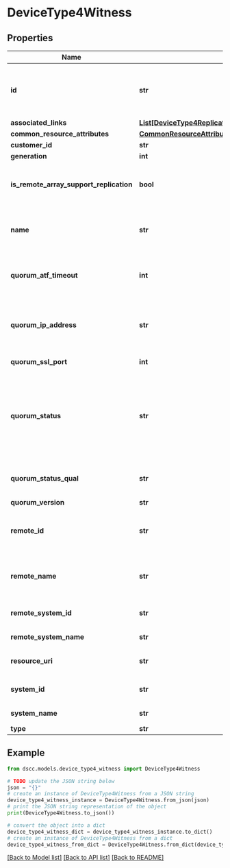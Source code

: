 # DeviceType4Witness


## Properties

Name | Type | Description | Notes
------------ | ------------- | ------------- | -------------
**id** | **str** | Id of the replication partner on which quorum witness is configured. &#x60;Filter,Sort&#x60; | [optional] 
**associated_links** | [**List[DeviceType4ReplicationPartnerCommonFieldsAssociatedLinksInner]**](DeviceType4ReplicationPartnerCommonFieldsAssociatedLinksInner.md) | Associated Links | [optional] 
**common_resource_attributes** | [**CommonResourceAttributes**](CommonResourceAttributes.md) |  | [optional] 
**customer_id** | **str** | customerId | [optional] 
**generation** | **int** | generation | [optional] 
**is_remote_array_support_replication** | **bool** | Boolean value to indicate if remote array OS version supports replication | [optional] 
**name** | **str** | Name of replication partner on which quorum witness is configured | [optional] 
**quorum_atf_timeout** | **int** | Automatic Transparent Failover quorum partner failure timeout. | [optional] 
**quorum_ip_address** | **str** | Quorum IP Address associated with the partner. Set to &#39;NA&#39; if not available. | [optional] 
**quorum_ssl_port** | **int** | Quorum SSL port number. | [optional] 
**quorum_status** | **str** | Quorum status of the partner. Possible values - Uninitialized, Initializing,Started, Not-started, Standby, Active, Failsafe, Failover or Restarting. Null if unset. | [optional] 
**quorum_status_qual** | **str** | Quorum status qualifier. Set to &#39;NA&#39; if not available. | [optional] 
**quorum_version** | **str** | Quorum version. | [optional] 
**remote_id** | **str** | Id of the remote replication partner on which quorum witness is configured | [optional] 
**remote_name** | **str** | Name of the remote replication partner on which quorum witness is configured | [optional] 
**remote_system_id** | **str** | Unique ID or serial number of the remote system. | [optional] 
**remote_system_name** | **str** | Name of the remote system. | [optional] 
**resource_uri** | **str** | resourceUri for quorum witness object | [optional] 
**system_id** | **str** | Unique ID or serial number of the system. | [optional] 
**system_name** | **str** | Name of the source system. | [optional] 
**type** | **str** | type | [optional] 

## Example

```python
from dscc.models.device_type4_witness import DeviceType4Witness

# TODO update the JSON string below
json = "{}"
# create an instance of DeviceType4Witness from a JSON string
device_type4_witness_instance = DeviceType4Witness.from_json(json)
# print the JSON string representation of the object
print(DeviceType4Witness.to_json())

# convert the object into a dict
device_type4_witness_dict = device_type4_witness_instance.to_dict()
# create an instance of DeviceType4Witness from a dict
device_type4_witness_from_dict = DeviceType4Witness.from_dict(device_type4_witness_dict)
```
[[Back to Model list]](../README.md#documentation-for-models) [[Back to API list]](../README.md#documentation-for-api-endpoints) [[Back to README]](../README.md)


